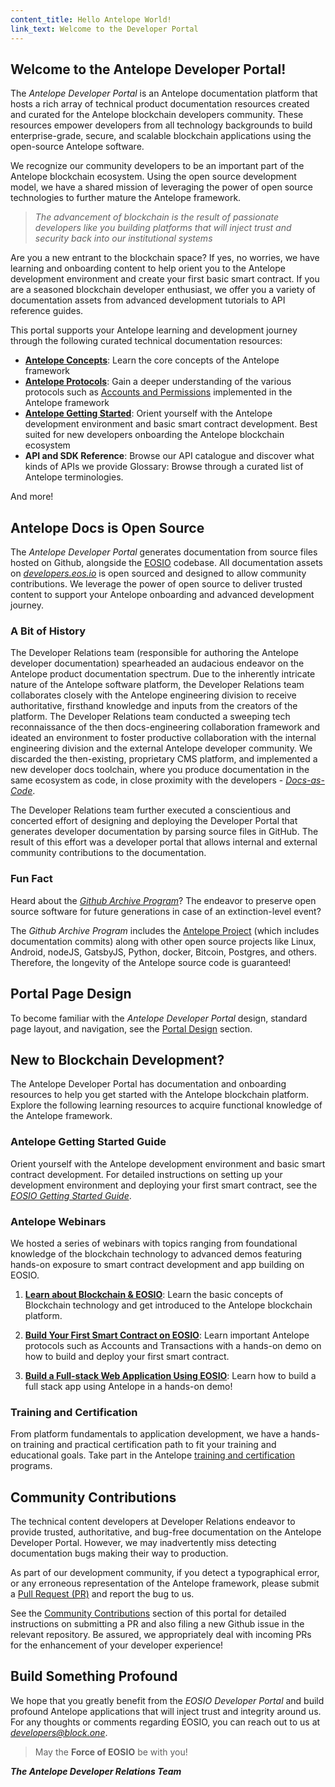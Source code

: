 ```yaml
---
content_title: Hello Antelope World!
link_text: Welcome to the Developer Portal
---
```


## Welcome to the Antelope Developer Portal!

The *Antelope Developer Portal* is an Antelope documentation platform that hosts a rich array of technical product documentation resources created and curated for the Antelope blockchain developers community. These resources empower developers from all technology backgrounds to build enterprise-grade, secure, and scalable blockchain applications using the open-source Antelope software.

We recognize our community developers to be an important part of the Antelope blockchain ecosystem. Using the open source development model, we have a shared mission of leveraging the power of open source technologies to further mature the Antelope framework.

> *The advancement of blockchain is the result of passionate developers like you building platforms that will inject trust and security back into our institutional systems*

Are you a new entrant to the blockchain space? If yes, no worries, we have learning and onboarding content to help orient you to the Antelope development environment and create your first basic smart contract. If you are a seasoned blockchain developer enthusiast, we offer you a variety of documentation assets from advanced development tutorials to API reference guides.

This portal supports your Antelope learning and development journey through the following curated technical documentation resources:

* [**Antelope Concepts**](../20_introduction-to-eosio): Learn the core concepts of the Antelope framework
* [**Antelope Protocols**](../60_protocol-guides): Gain a deeper understanding of the various protocols such as [Accounts and Permissions](../60_protocol-guides/40_accounts_and_permissions.md) implemented in the Antelope framework
* [**Antelope Getting Started**](../30_getting-started-guide): Orient yourself with the Antelope development environment and basic smart contract development. Best suited for new developers onboarding the Antelope blockchain ecosystem
* **API and SDK Reference**: Browse our API catalogue and discover what kinds of APIs we provide
Glossary: Browse through a curated list of Antelope terminologies.

And more!

## Antelope Docs is Open Source

The *Antelope Developer Portal* generates documentation from source files hosted on Github, alongside the [EOSIO](https://github.com/EOSIO) codebase. All documentation assets on [*developers.eos.io*](https://developers.eos.io/) is open sourced and designed to allow community contributions. We leverage the power of open source to deliver trusted content to support your Antelope onboarding and advanced development journey.

### A Bit of History

The Developer Relations team (responsible for authoring the Antelope developer documentation) spearheaded an audacious endeavor on the Antelope product documentation spectrum. Due to the inherently intricate nature of the Antelope software platform, the Developer Relations team collaborates closely with the Antelope engineering division to receive authoritative, firsthand knowledge and inputs from the creators of the platform. The Developer Relations team conducted a sweeping tech reconnaissance of the then docs-engineering collaboration framework and ideated an environment to foster productive collaboration with the internal engineering division and the external Antelope developer community. We discarded the then-existing, proprietary CMS platform, and implemented a new developer docs toolchain, where you produce documentation in the same ecosystem as code, in close proximity with the developers - [*Docs-as-Code*](https://www.docslikecode.com/).

The Developer Relations team further executed a conscientious and concerted effort of designing and deploying the Developer Portal that generates developer documentation by parsing source files in GitHub. The result of this effort was a developer portal that allows internal and external community contributions to the documentation.

### Fun Fact

Heard about the [*Github Archive Program*](https://archiveprogram.github.com/)? The endeavor to preserve open source software for future generations in case of an extinction-level event? 

The *Github Archive Program* includes the [Antelope Project](https://github.com/EOSIO) (which includes documentation commits) along with other open source projects like Linux, Android, nodeJS, GatsbyJS, Python, docker, Bitcoin, Postgres, and others. Therefore, the longevity of the Antelope source code is guaranteed!

## Portal Page Design

To become familiar with the *Antelope Developer Portal* design, standard page layout, and navigation, see the [Portal Design](10_portal-design) section.

## New to Blockchain Development?

The Antelope Developer Portal has documentation and onboarding resources to help you get started with the Antelope blockchain platform. Explore the following learning resources to acquire functional knowledge of the Antelope framework.

### Antelope Getting Started Guide 
Orient yourself with the Antelope development environment and basic smart contract development. For detailed instructions on setting up your development environment and deploying your first smart contract, see the [_EOSIO Getting Started Guide_](../30_getting-started-guide). 

### Antelope Webinars
We hosted a series of webinars with topics ranging from foundational knowledge of the blockchain technology to advanced demos featuring hands-on exposure to smart contract development and app building on EOSIO.

1. [**Learn about Blockchain & EOSIO**](https://eos.io/webinars/learn-about-blockchain-eosio/):
Learn the basic concepts of Blockchain technology and get introduced to the Antelope blockchain platform. 

2. [**Build Your First Smart Contract on EOSIO**](https://eos.io/webinars/build-your-first-smart-contract-on-eosio/): 
Learn important Antelope protocols such as Accounts and Transactions with a hands-on demo on how to build and deploy your first smart contract. 

3. [**Build a Full-stack Web Application Using EOSIO**](https://eos.io/webinars/build-a-full-stack-web-application-using-eosio/): 
Learn how to build a full stack app using Antelope in a hands-on demo! 

### Training and Certification
From platform fundamentals to application development, we have a hands-on training and practical certification path to fit your training and educational goals. Take part in the Antelope [training and certification](https://eos.io/eosio-for-business/training-certification/) programs.


## Community Contributions

The technical content developers at Developer Relations endeavor to provide trusted, authoritative, and bug-free documentation on the Antelope Developer Portal. However, we may inadvertently miss detecting documentation bugs making their way to production.  

As part of our development community, if you detect a typographical error, or any erroneous representation of the Antelope framework, please submit a [Pull Request (PR)](https://docs.github.com/en/free-pro-team@latest/github/collaborating-with-issues-and-pull-requests/creating-a-pull-request) and report the bug to us. 

See the [Community Contributions](20_community-contributions) section of this portal for detailed instructions on submitting a PR and also filing a new Github issue in the relevant repository. Be assured, we appropriately deal with incoming PRs for the enhancement of your developer experience! 

## Build Something Profound

We hope that you greatly benefit from the _EOSIO Developer Portal_ and build profound Antelope applications that will inject trust and integrity around us. For any thoughts or comments regarding EOSIO, you can reach out to us at [_developers@block.one_](mailto:developers@block.one).

> May the **Force of EOSIO** be with you!

***The Antelope Developer Relations Team*** 
